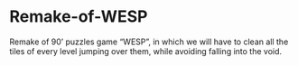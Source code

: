 # Remake-of-WESP
Remake of 90’ puzzles game “WESP”, in which we will have to clean all the tiles of every level jumping over them, while avoiding falling into the void.
